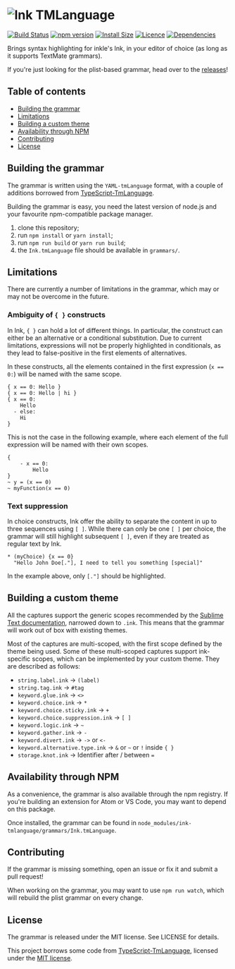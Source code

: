 # ![Ink TMLanguage](https://i.imgur.com/oLMOVfq.png)

[![Build Status](https://travis-ci.org/ephread/ink-tmlanguage.svg?branch=master)](https://travis-ci.org/ephread/ink-tmlanguage)
[![npm version](https://img.shields.io/npm/v/ink-tmlanguage.svg)](https://www.npmjs.com/package/ink-tmlanguage)
[![Install Size](https://packagephobia.now.sh/badge?p=ink-tmlanguage)](https://packagephobia.now.sh/result?p=ink-tmlanguage)
[![Licence](https://img.shields.io/npm/l/ink-tmlanguage.svg)](https://github.com/ephread/ink-tmlanguage/blob/master/LICENSE)
[![Dependencies](https://david-dm.org/ephread/ink-tmlanguage/status.svg)](https://david-dm.org/ephread/ink-tmlanguage)

Brings syntax highlighting for inkle's Ink, in your editor of choice (as long as
it supports TextMate grammars).

If you're just looking for the plist-based grammar, head over to the [releases](https://github.com/ephread/ink-tmlanguage/releases)!

## Table of contents

  * [Building the grammar](#building-the-grammar)
  * [Limitations](#limitations)
  * [Building a custom theme](#building-a-custom-theme)
  * [Availability through NPM](#availability-through-npm)
  * [Contributing](#contributing)
  * [License](#license)

## Building the grammar

The grammar is written using the `YAML-tmLanguage` format, with a couple of
additions borrowed from [TypeScript-TmLanguage](https://github.com/Microsoft/TypeScript-TmLanguage).

Building the grammar is easy, you need the latest version of node.js and your favourite npm-compatible package manager.

1. clone this repository;
2. run `npm install` or `yarn install`;
3. run `npm run build` or `yarn run build`;
4. the `Ink.tmLanguage` file should be available in `grammars/`.

## Limitations

There are currently a number of limitations in the grammar, which may or may not be overcome in the future.

### Ambiguity of `{ }` constructs

In Ink, `{ }` can hold a lot of different things. In particular, the construct can either be an alternative or a conditional substitution. Due to current limitations, expressions will not be properly highlighted in conditionals, as they lead to false-positive in the first elements of alternatives.

In these constructs, all the elements contained in the first expression (`x == 0:`) will be named with the same scope.

```ink
{ x == 0: Hello }
{ x == 0: Hello | hi }
{ x == 0:
	Hello
  - else:
  	Hi
}
```

This is not the case in the following example, where each element of the full expression will be named with their own scopes.

```ink
{
	- x == 0:
		Hello
}
~ y = (x == 0)
~ myFunction(x == 0)
```

### Text suppression

In choice constructs, Ink offer the ability to separate the content in up to three sequences using `[ ]`. While there can only be one `[ ]` per choice, the grammar will still highlight subsequent `[ ]`, even if they are treated as regular text by Ink.

```ink
* (myChoice) {x == 0}
  "Hello John Doe[."], I need to tell you something [special]"
```

In the example above, only `[."]` should be highlighted.


## Building a custom theme

All the captures support the generic scopes recommended by the [Sublime Text documentation](https://www.sublimetext.com/docs/3/scope_naming.html), narrowed down to `.ink`. This means that the grammar will work out of box with existing themes.

Most of the captures are multi-scoped, with the first scope defined by the theme being used. Some of these multi-scoped captures support ink-specific scopes, which can be implemented by your custom theme. They are described as follows:

- `string.label.ink` → `(label)`
- `string.tag.ink` → `#tag`
- `keyword.glue.ink` → `<>`
- `keyword.choice.ink` → `*`
- `keyword.choice.sticky.ink` → `+`
- `keyword.choice.suppression.ink` → `[ ]`
- `keyword.logic.ink` → `~`
- `keyword.gather.ink` → `-`
- `keyword.divert.ink` → `->` or `<-`
- `keyword.alternative.type.ink` → `&` or `~` or `!` inside `{ }`
- `storage.knot.ink` → Identifier after / between `=`

## Availability through NPM

As a convenience, the grammar is also available through the npm registry. If you're building an extension for Atom or VS Code, you may want to depend on this package.

Once installed, the grammar can be found in `node_modules/ink-tmlanguage/grammars/Ink.tmLanguage`.

## Contributing

If the grammar is missing something, open an issue or fix it and submit a
pull request!

When working on the grammar, you may want to use `npm run watch`, which will rebuild the plist grammar on every change.

## License

The grammar is released under the MIT license. See LICENSE for details.

This project borrows some code from [TypeScript-TmLanguage](https://github.com/Microsoft/TypeScript-TmLanguage), licensed under the [MIT license](https://github.com/Microsoft/TypeScript-TmLanguage/blob/4a620294f8652e4e3a4a605308650a52773ccec6/LICENSE.txt).
